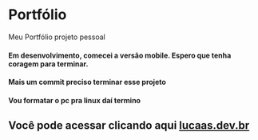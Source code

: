 # Portfólio
Meu Portfólio projeto pessoal 

#### Em desenvolvimento, comecei a versão mobile. Espero que tenha coragem para terminar.  

#### Mais um commit preciso terminar esse projeto
#### Vou formatar o pc pra linux daí termino 

## Você pode acessar clicando aqui [lucaas.dev.br](lucaas.dev.br)
